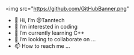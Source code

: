<img src="https://github.com/GitHubBanner.png" 











- 👋 Hi, I’m @Tanntech
- 👀 I’m interested in coding
- 🌱 I’m currently learning C++
- 💞️ I’m looking to collaborate on ...
- 📫 How to reach me ...

<!---
Tanntech/Tanntech is a ✨ special ✨ repository because its `README.md` (this file) appears on your GitHub profile.
You can click the Preview link to take a look at your changes.
--->
